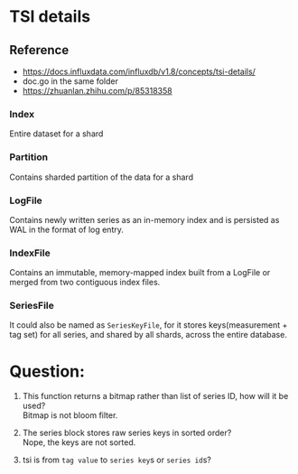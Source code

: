 # TSI details
## Reference
- https://docs.influxdata.com/influxdb/v1.8/concepts/tsi-details/  
- doc.go in the same folder
- https://zhuanlan.zhihu.com/p/85318358
### Index
Entire dataset for a shard
### Partition
Contains sharded partition of the data for a shard
### LogFile 
Contains newly written series as an in-memory index and is persisted as WAL in the format of log entry.
### IndexFile
Contains an immutable, memory-mapped index built from a LogFile or merged from two contiguous index files.
### SeriesFile
It could also be named as `SeriesKeyFile`, for it stores keys(measurement + tag set) for all series, and shared by all shards, across the entire database.

# Question:
1. This function returns a bitmap rather than list of series ID, how will it be used?  
Bitmap is not bloom filter.
2. The series block stores raw series keys in sorted order?  
Nope, the keys are not sorted.

3. tsi is from `tag value` to `series key`s or `series id`s?
